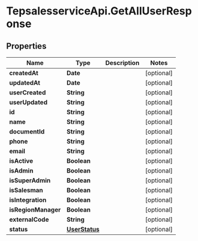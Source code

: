 # TepsalesserviceApi.GetAllUserResponse

## Properties
Name | Type | Description | Notes
------------ | ------------- | ------------- | -------------
**createdAt** | **Date** |  | [optional] 
**updatedAt** | **Date** |  | [optional] 
**userCreated** | **String** |  | [optional] 
**userUpdated** | **String** |  | [optional] 
**id** | **String** |  | [optional] 
**name** | **String** |  | [optional] 
**documentId** | **String** |  | [optional] 
**phone** | **String** |  | [optional] 
**email** | **String** |  | [optional] 
**isActive** | **Boolean** |  | [optional] 
**isAdmin** | **Boolean** |  | [optional] 
**isSuperAdmin** | **Boolean** |  | [optional] 
**isSalesman** | **Boolean** |  | [optional] 
**isIntegration** | **Boolean** |  | [optional] 
**isRegionManager** | **Boolean** |  | [optional] 
**externalCode** | **String** |  | [optional] 
**status** | [**UserStatus**](UserStatus.md) |  | [optional] 
